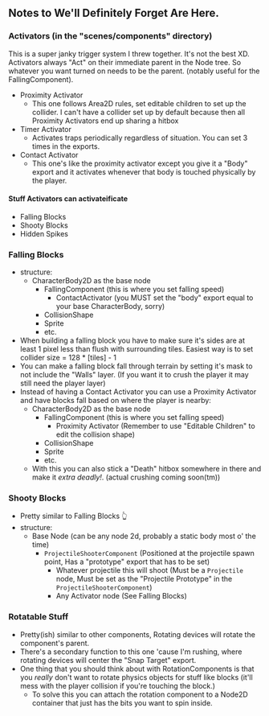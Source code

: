 ## Notes to We'll Definitely Forget Are Here.

### Activators (in the "scenes/components" directory)

This is a super janky trigger system I threw together. It's not the best XD. Activators always "Act" on their immediate parent in the Node tree. So whatever you want turned on needs to be the parent. (notably useful for the FallingComponent).

- Proximity Activator
    - This one follows Area2D rules, set editable children to set up the collider. I can't have a collider set up by default because then all Proximity Activators end up sharing a hitbox
- Timer Activator
    - Activates traps periodically regardless of situation. You can set 3 times in the exports.
- Contact Activator
    - This one's like the proximity activator except you give it a "Body" export and it activates whenever that body is touched physically by the player.

#### Stuff Activators can activateificate

- Falling Blocks
- Shooty Blocks
- Hidden Spikes

### Falling Blocks

- structure:
    - CharacterBody2D as the base node
        - FallingComponent (this is where you set falling speed)
            - ContactActivator (you MUST set the "body" export equal to your base CharacterBody, sorry)
        - CollisionShape
        - Sprite
        - etc.
- When building a falling block you have to make sure it's sides are at least 1 pixel less than flush with surrounding tiles. Easiest way is to set collider size = 128 * [tiles] - 1
- You can make a falling block fall through terrain by setting it's mask to not include the "Walls" layer. (If you want it to crush the player it may still need the player layer)
- Instead of having a Contact Activator you can use a Proximity Activator and have blocks fall based on where the player is nearby:
    - CharacterBody2D as the base node
        - FallingComponent (this is where you set falling speed)
            - Proximity Activator (Remember to use "Editable Children" to edit the collision shape)
        - CollisionShape
        - Sprite
        - etc.
    - With this you can also stick a "Death" hitbox somewhere in there and make it _extra deadly!_. (actual crushing coming soon(tm))

### Shooty Blocks

- Pretty similar to Falling Blocks 👆
- structure:
    - Base Node (can be any node 2d, probably a static body most o' the time)
        - `ProjectileShooterComponent` (Positioned at the projectile spawn point, Has a "prototype" export that has to be set)
            - Whatever projectile this will shoot (Must be a `Projectile` node, Must be set as the "Projectile Prototype" in the `ProjectileShooterComponent`)
            - Any Activator node (See Falling Blocks)

### Rotatable Stuff

- Pretty(ish) similar to other components, Rotating devices will rotate the component's parent.
- There's a secondary function to this one 'cause I'm rushing, where rotating devices will center the "Snap Target" export.
- One thing that you should think about with RotationComponents is that you _really_ don't want to rotate physics objects for stuff like blocks (it'll mess with the player collision if you're touching the block.)
    - To solve this you can attach the rotation component to a Node2D container that just has the bits you want to spin inside.
